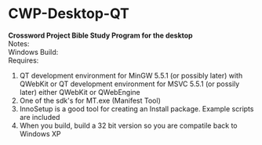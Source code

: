 # CWP-Desktop-QT

<b>Crossword Project Bible Study Program for the desktop</b></br>
Notes: </br>
Windows Build: </br>
Requires:</br>
1. QT development environment for MinGW 5.5.1 (or possibly later) with QWebKit or QT development environment for MSVC 5.5.1 (or possily later) either QWebKit or QWebEngine
2. One of the sdk's for MT.exe (Manifest Tool)
3. InnoSetup is a good tool for creating an Install package. Example scripts are included
4. When you build, build a 32 bit version so you are compatile back to Windows XP
